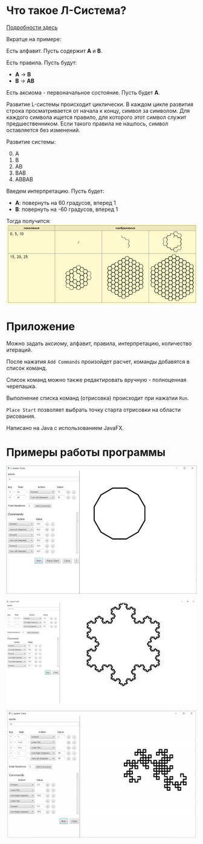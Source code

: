 # Что такое Л-Система?
[Подробности здесь](http://mech.math.msu.su/~shvetz/54/inf/perl-problems/chLSystems.xhtml)

Вкратце на примере:

Есть алфавит. Пусть содержит **А** и **В**.

Есть правила. Пусть будут:
*   **А** → **B**
*   **B** → **AB**

Есть аксиома - первоначальное состояние. Пусть будет **А**.

Развитие L-системы происходит циклически. В каждом цикле развития строка просматривается от начала к концу, символ за символом. Для каждого символа ищется правило, для которого этот символ служит предшественником. Если такого правила не нашлось, символ оставляется без изменений.

Развитие системы:

0. А
1. В
2. АВ
3. ВАВ
4. АВВАВ

Введем интерпретацию. Пусть будет:
* **А**: повернуть на 60 градусов, вперед 1
* **В**: повернуть на -60 градусов, вперед 1

Тогда получится:
![результат](отчет/Пример_черепашки.PNG)

# Приложение
Можно задать аксиому, алфавит, правила, интерпретацию, количество итераций.

После нажатия `Add Commands` произойдет расчет, команды добавятся в список команд.

Список команд можно также редактировать вручную - полноценная черепашка.

Выполнение списка команд (отрисовка) происходит при нажатии `Run`.

`Place Start` позволяет выбрать точку старта отрисовки на области рисования.

Написано на Java с использованием JavaFX.

# Примеры работы программы

![круг](отчет/круг.jpg)

![снежинка](отчет/снежинка_коха.jpg)

![дракон](отчет/драконХартера-Хейтвея.jpg)
